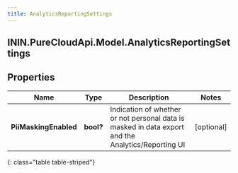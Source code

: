 ```yaml
---
title: AnalyticsReportingSettings
---
```

## ININ.PureCloudApi.Model.AnalyticsReportingSettings

## Properties

|Name | Type | Description | Notes|
|------------ | ------------- | ------------- | -------------|
| **PiiMaskingEnabled** | **bool?** | Indication of whether or not personal data is masked in data export and the Analytics/Reporting UI | [optional] |
{: class="table table-striped"}


